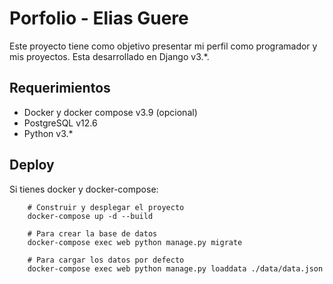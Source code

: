 # Porfolio - Elias Guere

Este proyecto tiene como objetivo presentar mi perfil como programador y mis proyectos. Esta desarrollado en Django v3.*.

## Requerimientos
- Docker y docker compose v3.9 (opcional)
- PostgreSQL v12.6
- Python v3.*

## Deploy

Si tienes docker y docker-compose:
```
    # Construir y desplegar el proyecto
    docker-compose up -d --build

    # Para crear la base de datos
    docker-compose exec web python manage.py migrate

    # Para cargar los datos por defecto
    docker-compose exec web python manage.py loaddata ./data/data.json
```

